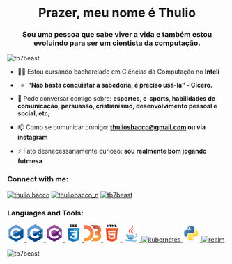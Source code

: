 <h1 align="center">Prazer, meu nome é Thulio</h1>
<h3 align="center">Sou uma pessoa que sabe viver a vida e também estou evoluindo para ser um cientista da computação.</h3>

<p align="left"> <img src="https://komarev.com/ghpvc/?username=tb7beast&label=Profile%20views&color=0e75b6&style=flat" alt="tb7beast" /> </p>

- 👨‍💻 Estou cursando bacharelado em Ciências da Computação no **Inteli**

- - **"Não basta conquistar a sabedoria, é preciso usá-la" - Cícero.**

- 💬 Pode conversar comigo sobre: **esportes, e-sports, habilidades de comunicação, persuasão, cristianismo, desenvolvimento pessoal e social, etc;**

- 📫 Como se comunicar comigo: **thuliosbacco@gmail.com ou via instagram**

- ⚡ Fato desnecessariamente curioso: **sou realmente bom jogando futmesa**

<h3 align="left">Connect with me:</h3>
<p align="left">
<a href="https://linkedin.com/in/thulio bacco" target="blank"><img align="center" src="https://raw.githubusercontent.com/rahuldkjain/github-profile-readme-generator/master/src/images/icons/Social/linked-in-alt.svg" alt="thulio bacco" height="30" width="40" /></a>
<a href="https://instagram.com/thuliobacco_n" target="blank"><img align="center" src="https://raw.githubusercontent.com/rahuldkjain/github-profile-readme-generator/master/src/images/icons/Social/instagram.svg" alt="thuliobacco_n" height="30" width="40" /></a>
<a href="https://discord.gg/tb7beast" target="blank"><img align="center" src="https://raw.githubusercontent.com/rahuldkjain/github-profile-readme-generator/master/src/images/icons/Social/discord.svg" alt="tb7beast" height="30" width="40" /></a>
</p>

<h3 align="left">Languages and Tools:</h3>
<p align="left"> <a href="https://www.cprogramming.com/" target="_blank" rel="noreferrer"> <img src="https://raw.githubusercontent.com/devicons/devicon/master/icons/c/c-original.svg" alt="c" width="40" height="40"/> </a> <a href="https://www.w3schools.com/cpp/" target="_blank" rel="noreferrer"> <img src="https://raw.githubusercontent.com/devicons/devicon/master/icons/cplusplus/cplusplus-original.svg" alt="cplusplus" width="40" height="40"/> </a> <a href="https://www.w3schools.com/cs/" target="_blank" rel="noreferrer"> <img src="https://raw.githubusercontent.com/devicons/devicon/master/icons/csharp/csharp-original.svg" alt="csharp" width="40" height="40"/> </a> <a href="https://www.w3schools.com/css/" target="_blank" rel="noreferrer"> <img src="https://raw.githubusercontent.com/devicons/devicon/master/icons/css3/css3-original-wordmark.svg" alt="css3" width="40" height="40"/> </a> <a href="https://d3js.org/" target="_blank" rel="noreferrer"> <img src="https://raw.githubusercontent.com/devicons/devicon/master/icons/d3js/d3js-original.svg" alt="d3js" width="40" height="40"/> </a> <a href="https://www.w3.org/html/" target="_blank" rel="noreferrer"> <img src="https://raw.githubusercontent.com/devicons/devicon/master/icons/html5/html5-original-wordmark.svg" alt="html5" width="40" height="40"/> </a> <a href="https://www.java.com" target="_blank" rel="noreferrer"> <img src="https://raw.githubusercontent.com/devicons/devicon/master/icons/java/java-original.svg" alt="java" width="40" height="40"/> </a> <a href="https://kubernetes.io" target="_blank" rel="noreferrer"> <img src="https://www.vectorlogo.zone/logos/kubernetes/kubernetes-icon.svg" alt="kubernetes" width="40" height="40"/> </a> <a href="https://www.python.org" target="_blank" rel="noreferrer"> <img src="https://raw.githubusercontent.com/devicons/devicon/master/icons/python/python-original.svg" alt="python" width="40" height="40"/> </a> <a href="https://realm.io/" target="_blank" rel="noreferrer"> <img src="https://raw.githubusercontent.com/bestofjs/bestofjs-webui/8665e8c267a0215f3159df28b33c365198101df5/public/logos/realm.svg" alt="realm" width="40" height="40"/> </a> </p>

<p><img align="center" src="https://github-readme-stats.vercel.app/api/top-langs?username=tb7beast&show_icons=true&locale=en&layout=compact" alt="tb7beast" /></p>
